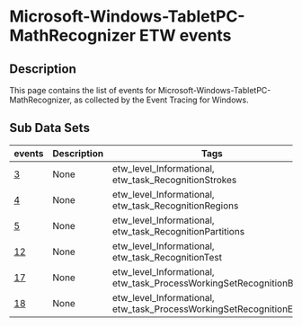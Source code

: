 # Microsoft-Windows-TabletPC-MathRecognizer ETW events

## Description
This page contains the list of events for Microsoft-Windows-TabletPC-MathRecognizer, as collected by the Event Tracing for Windows.

## Sub Data Sets
|events|Description|Tags|
|---|---|---|
|[3](events/event-3.md)|None|etw_level_Informational, etw_task_RecognitionStrokes|
|[4](events/event-4.md)|None|etw_level_Informational, etw_task_RecognitionRegions|
|[5](events/event-5.md)|None|etw_level_Informational, etw_task_RecognitionPartitions|
|[12](events/event-12.md)|None|etw_level_Informational, etw_task_RecognitionTest|
|[17](events/event-17.md)|None|etw_level_Informational, etw_task_ProcessWorkingSetRecognitionBegin|
|[18](events/event-18.md)|None|etw_level_Informational, etw_task_ProcessWorkingSetRecognitionEnd|
